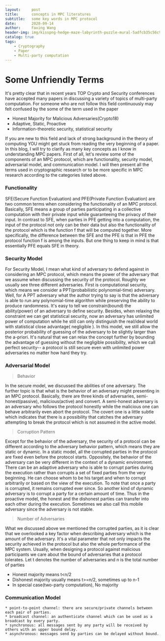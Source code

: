 ```yaml
---
layout:     post
title:      concepts in MPC literatures
subtitle:   some key words in MPC protocol
date:       2020-09-14
author:     Faxing Wang
header-img: img/kisspng-hedge-maze-labyrinth-puzzle-mural-5adfcb35c56c91.7130978515246159898087.png
catalog: true
tags:
    - Cryptography
    - Paper 
    - Multi-party computation
---
```

# Some Unfriendly Terms

It's pretty clear that in recent years TOP Crypto and Security conferences have accepted many papers in discussing a variety of topics of multi-party computation. For someone who are not follow this field continuously may felt confused by the some of the term used in the paper
  - Honest Majority for Malicious Adversaries(Crypto18)
  - Adaptive, Static, Proactive  
  - Information-theoretic security, statistical security 
  
If you are new to this field and lack of strong background in the theory of computing YOU might get stuck from reading the very beginning of a paper. In this blog, I will try to clarify as many key concepts as I know in understanding MPC papers.
First of all, let's review some of the components of an MPC protocol, which are functionality, security model, adversarial model, and communication model. I will then present all the terms used in cryptographic research or to be more specific in MPC research according to the categories listed above.
### Functionality
SFE(Secure Function Evaluation) and PFE(Private Function Evaluation) are two common terms when considering the functionality of an MPC protocol. Basically, SFE means a group of parties participating in a collective computation with their private input while guaranteeing the privacy of their input. In contrast to SFE, when parties in PFE getting into a computation, the input of the protocol not only can be their data but also the functionality of the protocol which is the function f that will be computed together. More specifically, the difference between the SFE and the PFE is that in PFE the protocol function f is among the inputs. But one thing to keep in mind is that essentially PFE equals SFE in theory.
### Security Model
For Security Model, I mean what kind of adversary to defend against in considering an MPC protocol, which means the power of the adversary that we assume when discussing the security of the protocol. Roughly we usually see three different adversaries. First is computational security, which means we consider a PPT(probabilistic polynomial-time) adversary. Well, for A PPT adversary what the author trying to say is that the adversary is able to run any polynomial-time algorithm while preserving the ability to produce randomness. It's easy to tell we constrain(bound) the ability(power) of an adversary to define security.
Besides, when relaxing the constraint we can get statistical security, now an adversary has unlimited power of computation while he still can only distinguish the real/ideal world with statistical close advantage( negligible ). In this model, we still allow the posterior probability of guessing of the adversary to be slightly larger than the a-priori.
It's natural that we can relax the concept further by bounding the advantage of guessing without the negligible possibility, which we call perfect security-- a protocol is still secure even with unlimited power adversaries no matter how hard they try.
### Adversarial Model
> Behavior

In the secure model, we discussed the abilities of one adversary. The further topic is that what is the behavior of an adversary might presenting in an MPC protocol. Basically, there are three kinds of adversaries, semi-honest(passive), malicious(active) and convert. A semi-honest adversary is an adversary who follows the protocol honestly while the malicious one can behave arbitrarily even abort the protocol. The covert one is a little subtle which indicates that there is a possibility that catches the adversary attempting to break the protocol which is not assumed in the active model.
> Corruption Pattern

Except for the behavior of the adversary, the security of a protocol can be different according to the adversary behavior pattern, which means they are static or dynamic. In a static model, all the corrupted parties in the protocol are fixed even before the protocol starts. Oppositely, the behavior of the adversary can be very different in the context of a dynamic environment. There can be an adaptive adversary who is able to corrupt parties during the execution rather than corrupts a set of fixed parties from the very beginning. He can choose whom to be his target and when to corrupt arbitrarily or based on the view of the execution. To note that once a party is corrupted, it remains corrupted ever since. So another kind of dynamic adversary is to corrupt a party for a certain amount of time. Thus in the proactive model, the honest and the dishonest parties can transfer into each other during the execution. Sometimes we also call this mobile adversary since the adversary is not stable.
> Number of Adversaries

What we discussed above we mentioned the corrupted parties, as it is clear that we overlooked a key factor when describing adversary which is the amount of the adversary. It's a vital parameter that not only impacts the security achieved in the protocol but also the whole performance of the MPC system.  Usually, when designing a protocol against malicious participants we care about the bound of adversaries that a protocol tolerates.
Let t denotes the number of adversaries and n is the total number of parties

* Honest majority means t<n/2
* Dishonest majority usually means t>=n/2, sometimes up to n-1
* In special case(two-party computation), No majority

### Communication Model
    * point-to-point channel: there are secure/private channels between each pair of parties.
    * broadcast channel: an authenticate channel which can be used as a broadcast by every party.
    * synchronous: all messages sent by any party will be received by others with an upper bound delay.
    * asynchronous: messages send by parties can be delayed without bound.


